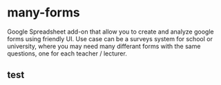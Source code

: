 # many-forms
Google Spreadsheet add-on that allow you to create and analyze google forms using friendly UI. Use case can be a surveys system for school or university, where you may need many differant forms with the same questions, one for each teacher / lecturer.

## test
